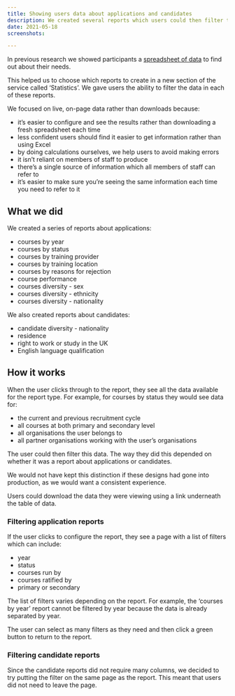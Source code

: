 ```yaml
---
title: Showing users data about applications and candidates
description: We created several reports which users could then filter to see data they were interested in
date: 2021-05-18
screenshots:

---
```


In previous research we showed participants a [spreadsheet of data](/manage-teacher-training-applications/finding-out-what-data-our-users-need/) to find out about their needs.

This helped us to choose which reports to create in a new section of the service called ‘Statistics’. We gave users the ability to filter the data in each of these reports.

We focused on live, on-page data rather than downloads because:

- it’s easier to configure and see the results rather than downloading a fresh spreadsheet each time
- less confident users should find it easier to get information rather than using Excel
- by doing calculations ourselves, we help users to avoid making errors
- it isn’t reliant on members of staff to produce
- there’s a single source of information which all members of staff can refer to
- it’s easier to make sure you’re seeing the same information each time you need to refer to it

## What we did

We created a series of reports about applications:

- courses by year
- courses by status
- courses by training provider
- courses by training location
- courses by reasons for rejection
- course performance
- courses diversity - sex
- courses diversity - ethnicity
- courses diversity - nationality

We also created reports about candidates:

- candidate diversity - nationality
- residence
- right to work or study in the UK
- English language qualification

## How it works

When the user clicks through to the report, they see all the data available for the report type. For example, for courses by status they would see data for:

- the current and previous recruitment cycle
- all courses at both primary and secondary level
- all organisations the user belongs to
- all partner organisations working with the user’s organisations

The user could then filter this data. The way they did this depended on whether it was a report about applications or candidates.

We would not have kept this distinction if these designs had gone into production, as we would want a consistent experience.

Users could download the data they were viewing using a link underneath the table of data.

### Filtering application reports

If the user clicks to configure the report, they see a page with a list of filters which can include:

- year
- status
- courses run by
- courses ratified by
- primary or secondary

The list of filters varies depending on the report. For example, the ‘courses by year’ report cannot be filtered by year because the data is already separated by year.

The user can select as many filters as they need and then click a green button to return to the report.

### Filtering candidate reports

Since the candidate reports did not require many columns, we decided to try putting the filter on the same page as the report. This meant that users did not need to leave the page.
